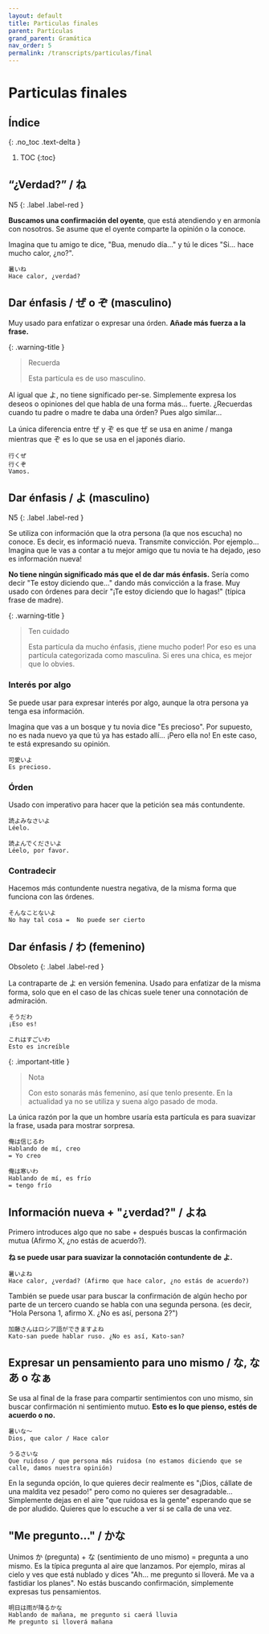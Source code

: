 ```yaml
---
layout: default
title: Particulas finales
parent: Partículas
grand_parent: Gramática
nav_order: 5
permalink: /transcripts/particulas/final
---
```


# Particulas finales

## Índice
{: .no_toc .text-delta }

1. TOC
{:toc}

## “¿Verdad?” / ね

N5
{: .label .label-red }

**Buscamos una confirmación del oyente**, que está atendiendo y en armonía con nosotros. Se asume que el oyente comparte la opinión o la conoce.

Imagina que tu amigo te dice, "Bua, menudo día…" y tú le dices "Si… hace mucho calor, ¿no?".

```
暑いね
Hace calor, ¿verdad?
```

## Dar énfasis / ぜ o ぞ (masculino)

Muy usado para enfatizar o expresar una órden. **Añade más fuerza a la frase.**

{: .warning-title }
> Recuerda
>
> Esta partícula es de uso masculino.

Al igual que よ, no tiene significado per-se. Simplemente expresa los deseos o opiniones del que habla de una forma más… fuerte. ¿Recuerdas cuando tu padre o madre te daba una órden? Pues algo similar…

La única diferencia entre ぜ y ぞ es que ぜ se usa en anime / manga mientras que ぞ es lo que se usa en el japonés diario.

```
行くぜ
行くぞ
Vamos.
```

## Dar énfasis / よ (masculino)

N5
{: .label .label-red }

Se utiliza con información que la otra persona (la que nos escucha) no conoce. Es decir, es informació nueva. Transmite convicción. Por ejemplo… Imagina que le vas a contar a tu mejor amigo que tu novia te ha dejado, ¡eso es información nueva!

**No tiene ningún significado más que el de dar más énfasis.** Sería como decir "Te estoy diciendo que…" dando más convicción a la frase. Muy usado con órdenes para decir "¡Te estoy diciendo que lo hagas!" (típica frase de madre).

{: .warning-title }
> Ten cuidado
>
> Esta partícula da mucho énfasis, ¡tiene mucho poder! Por eso es una partícula categorizada como masculina. Si eres una chica, es mejor que lo obvies.

### Interés por algo

Se puede usar para expresar interés por algo, aunque la otra persona ya tenga esa información.

Imagina que vas a un bosque y tu novia dice "Es precioso". Por supuesto, no es nada nuevo ya que tú ya has estado allí… ¡Pero ella no! En este caso, te está expresando su opinión.

```
可愛いよ
Es precioso.
```

### Órden

Usado con imperativo para hacer que la petición sea más contundente.

```
読よみなさいよ
Léelo.

読よんでくださいよ
Léelo, por favor.
```

### Contradecir

Hacemos más contundente nuestra negativa, de la misma forma que funciona con las órdenes.

```
そんなことないよ
No hay tal cosa =  No puede ser cierto
```

## Dar énfasis / わ (femenino)

Obsoleto
{: .label .label-red }

La contraparte de よ en versión femenina. Usado para enfatizar de la misma forma, solo que en el caso de las chicas suele tener una connotación de admiración.

```
そうだわ
¡Eso es!

これはすごいわ
Esto es increíble
```

{: .important-title }
> Nota
>
> Con esto sonarás más femenino, así que tenlo presente. En la actualidad ya no se utiliza y suena algo pasado de moda.

La única razón por la que un hombre usaría esta partícula es para suavizar la frase, usada para mostrar sorpresa.

```
俺は信じるわ
Hablando de mí, creo
= Yo creo

俺は寒いわ
Hablando de mí, es frío
= tengo frío
```

## Información nueva + "¿verdad?" / よね

Primero introduces algo que no sabe + después buscas la confirmación mutua (Afirmo X, ¿no estás de acuerdo?).

**ね se puede usar para suavizar la connotación contundente de よ.**

```
暑いよね
Hace calor, ¿verdad? (Afirmo que hace calor, ¿no estás de acuerdo?)
```

También se puede usar para buscar la confirmación de algún hecho por parte de un tercero cuando se habla con una segunda persona. (es decir, "Hola Persona 1, afirmo X. ¿No es así, persona 2?")

```
加藤さんはロシア語ができますよね
Kato-san puede hablar ruso. ¿No es así, Kato-san?
```

## Expresar un pensamiento para uno mismo / な, なあ o なぁ

Se usa al final de la frase para compartir sentimientos con uno mismo, sin buscar confirmación ni sentimiento mutuo. **Esto es lo que pienso, estés de acuerdo o no.**

```
暑いな〜
Dios, que calor / Hace calor

うるさいな
Que ruidoso / que persona más ruidosa (no estamos diciendo que se calle, damos nuestra opinión)
```

En la segunda opción, lo que quieres decir realmente es "¡Dios, cállate de una maldita vez pesado!" pero como no quieres ser desagradable… Simplemente dejas en el aire "que ruidosa es la gente" esperando que se de por aludido. Quieres que lo escuche a ver si se calla de una vez.

## "Me pregunto…" / かな

Unimos か (pregunta) + な (sentimiento de uno mismo) = pregunta a uno mismo. Es la típica pregunta al aire que lanzamos. Por ejemplo, miras al cielo y ves que está nublado y dices "Ah… me pregunto si lloverá. Me va a fastidiar los planes". No estás buscando confirmación, simplemente expresas tus pensamientos.

```
明日は雨が降るかな
Hablando de mañana, me pregunto si caerá lluvia
Me pregunto si lloverá mañana
```